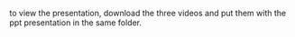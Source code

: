 
to view the presentation, download the three videos and put them with the ppt presentation in the same folder.
